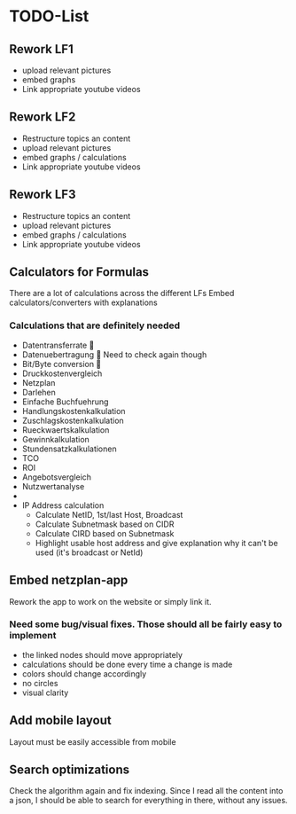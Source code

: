 # TODO-List

## Rework LF1
- upload relevant pictures
- embed graphs
- Link appropriate youtube videos

## Rework LF2
- Restructure topics an content
- upload relevant pictures
- embed graphs / calculations
- Link appropriate youtube videos

## Rework LF3
- Restructure topics an content
- upload relevant pictures
- embed graphs / calculations
- Link appropriate youtube videos

## Calculators for Formulas
There are a lot of calculations across the different LFs
Embed calculators/converters with explanations

### Calculations that are definitely needed
- Datentransferrate 󰄬
- Datenuebertragung 󰄬 Need to check again though
- Bit/Byte conversion 󰄬
- Druckkostenvergleich
- Netzplan
- Darlehen
- Einfache Buchfuehrung
- Handlungskostenkalkulation
- Zuschlagskostenkalkulation
- Rueckwaertskalkulation
- Gewinnkalkulation
- Stundensatzkalkulationen
- TCO
- ROI
- Angebotsvergleich
- Nutzwertanalyse
- 
- IP Address calculation
  - Calculate NetID, 1st/last Host, Broadcast
  - Calculate Subnetmask based on CIDR
  - Calculate CIRD based on Subnetmask
  - Highlight usable host address and give explanation why it can't be used (it's broadcast or NetId)


## Embed netzplan-app
Rework the app to work on the website or simply link it.

### Need some bug/visual fixes. Those should all be fairly easy to implement
- the linked nodes should move appropriately
- calculations should be done every time a change is made
- colors should change accordingly
- no circles
- visual clarity


## Add mobile layout
Layout must be easily accessible from mobile

## Search optimizations
Check the algorithm again and fix indexing.
Since I read all the content into a json, I should be able to search for everything in there, without any issues.


